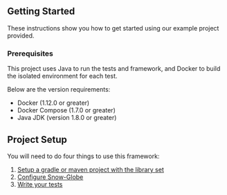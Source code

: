 
## Getting Started

These instructions show you how to get started using our example project provided.

### Prerequisites
This project uses Java to run the tests and framework, and Docker to build the isolated environment for each test.

Below are the version requirements:

- Docker (1.12.0 or greater)
- Docker Compose (1.7.0 or greater)
- Java JDK (version 1.8.0 or greater)


## Project Setup
You will need to do four things to use this framework:
1.  [Setup a gradle or maven project with the library set](https://kroger-technology.github.io/Snow-Globe/setupProject)
2.  [Configure Snow-Globe](https://kroger-technology.github.io/Snow-Globe/configure)
3.  [Write your tests](https://kroger-technology.github.io/Snow-Globe/tests)
